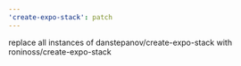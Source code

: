 ```yaml
---
'create-expo-stack': patch
---
```


replace all instances of danstepanov/create-expo-stack with roninoss/create-expo-stack
